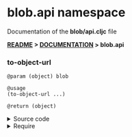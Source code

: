 
# <strong>blob.api</strong> namespace
<p>Documentation of the <strong>blob/api.cljc</strong> file</p>

<strong>[README](../../../README.md) > [DOCUMENTATION](../../COVER.md) > blob.api</strong>



### to-object-url

```
@param (object) blob
```

```
@usage
(to-object-url ...)
```

```
@return (object)
```

<details>
<summary>Source code</summary>

```
(defn to-object-url
  [blob]
  #?(:cljs (.createObjectURL js/URL blob)))
```

</details>

<details>
<summary>Require</summary>

```
(ns my-namespace (:require [blob.api :as blob :refer [to-object-url]]))

(blob/to-object-url ...)
(to-object-url      ...)
```

</details>
